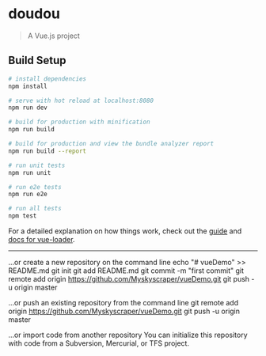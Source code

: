 # doudou

> A Vue.js project

## Build Setup

``` bash
# install dependencies
npm install

# serve with hot reload at localhost:8080
npm run dev

# build for production with minification
npm run build

# build for production and view the bundle analyzer report
npm run build --report

# run unit tests
npm run unit

# run e2e tests
npm run e2e

# run all tests
npm test
```

For a detailed explanation on how things work, check out the [guide](http://vuejs-templates.github.io/webpack/) and [docs for vue-loader](http://vuejs.github.io/vue-loader).


----------------------------
…or create a new repository on the command line
echo "# vueDemo" >> README.md
git init
git add README.md
git commit -m "first commit"
git remote add origin https://github.com/Myskyscraper/vueDemo.git
git push -u origin master

…or push an existing repository from the command line
git remote add origin https://github.com/Myskyscraper/vueDemo.git
git push -u origin master

…or import code from another repository
You can initialize this repository with code from a Subversion, Mercurial, or TFS project.